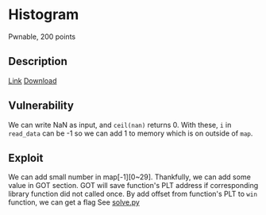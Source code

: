 # Histogram
Pwnable, 200 points

## Description
[Link](https://histogram.chal.acsc.asia)
[Download](./histogram.tar.gz)

## Vulnerability
We can write NaN as input, and `ceil(nan)` returns 0.
With these, `i` in `read_data` can be -1 so we can add 1 to memory which is on outside of `map`.

## Exploit
We can add small number in map[-1][0~29]. Thankfully, we can add some value in GOT section.
GOT will save function's PLT address if corresponding library function did not called once.
By add offset from function's PLT to `win` function, we can get a flag
See [solve.py](./solve.py)
